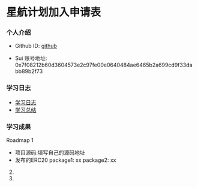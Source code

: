 # 星航计划加入申请表

### 个人介绍

* Github ID: [github](https://github.com/upupnoah)

* Sui 账号地址:
0x7f08212b60d3604573e2c97fe00e0640484ae6465b2a699cd9f33dabb89b2f73

### 学习日志

- [学习日志](journal.md)
- [学习总结](summary.md)

### 学习成果

Roadmap  1  
- 项目源码:填写自己的源码地址
- 发布的ERC20
package1: xx
package2: xx


2.


3. 

